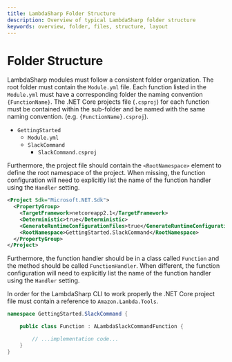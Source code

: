 ```yaml
---
title: LambdaSharp Folder Structure
description: Overview of typical LambdaSharp folder structure
keywords: overview, folder, files, structure, layout
---
```


# Folder Structure

LambdaSharp modules must follow a consistent folder organization. The root folder must contain the `Module.yml` file. Each function listed in the `Module.yml` must have a corresponding folder the naming convention `{FunctionName}`. The .NET Core projects file (`.csproj`) for each function must be contained within the sub-folder and be named with the same naming convention. (e.g. `{FunctionName}.csproj`).

* `GettingStarted`
  * `Module.yml`
  * `SlackCommand`
    * `SlackCommand.csproj`

Furthermore, the project file should contain the `<RootNamespace>` element to define the root namespace of the project. When missing, the function configuration will need to explicitly list the name of the function handler using the `Handler` setting.

```xml
<Project Sdk="Microsoft.NET.Sdk">
  <PropertyGroup>
    <TargetFramework>netcoreapp2.1</TargetFramework>
    <Deterministic>true</Deterministic>
    <GenerateRuntimeConfigurationFiles>true</GenerateRuntimeConfigurationFiles>
    <RootNamespace>GettingStarted.SlackCommand</RootNamespace>
  </PropertyGroup>
</Project>
```

Furthermore, the function handler should be in a class called `Function` and the method should be called `FunctionHandler`. When different, the function configuration will need to explicitly list the name of the function handler using the `Handler` setting.

In order for the LambdaSharp CLI to work properly the .NET Core project file must contain a reference to `Amazon.Lambda.Tools`.

```csharp
namespace GettingStarted.SlackCommand {

    public class Function : ALambdaSlackCommandFunction {

        // ...implementation code...
    }
}
```
